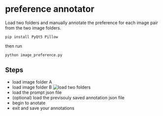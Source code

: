 # preference annotator

Load two folders and manually annotate the preference for each image pair from the two image folders.


```pip install PyQt5 Pillow```

then run


```python image_preference.py```


## Steps

- load image folder A
- load image folder B
  ![load two folders](images/step_1_2.png)
- load the prompt json file
- (optional) load the previsouly saved annotation json file
- begin to anotate
- exit and save your annotations
